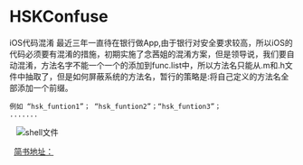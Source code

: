 # HSKConfuse
iOS代码混淆
  最近三年一直待在银行做App,由于银行对安全要求较高，所以iOS的代码必须要有混淆的措施，初期实施了念茜姐的混淆方案，但是领导说，我们要自动混淆，方法名字不能一个一个的添加到func.list中，所以方法名只能从.m和.h文件中抽取了，但是如何屏蔽系统的方法名，暂行的策略是:将自己定义的方法名全部添加一个前缀。

    例如 “hsk_funtion1”； “hsk_funtion2”；“hsk_funtion3”；
    .......
    ![shell文件](http://upload-images.jianshu.io/upload_images/1485140-22eacdbae71ab997.png?imageMogr2/auto-orient/strip%7CimageView2/2/w/1240)
    
    [简书地址：](http://www.jianshu.com/p/0d42e5c6361c)
    
    
